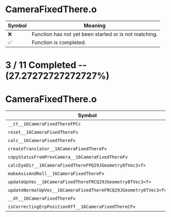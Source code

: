 # CameraFixedThere.o
| Symbol | Meaning 
| ------------- | ------------- 
| :x: | Function has not yet been started or is not matching. 
| :white_check_mark: | Function is completed. 


# 3 / 11 Completed -- (27.27272727272727%)
# CameraFixedThere.o
| Symbol | Decompiled? |
| ------------- | ------------- |
| `__ct__16CameraFixedThereFPCc` | :white_check_mark: |
| `reset__16CameraFixedThereFv` | :x: |
| `calc__16CameraFixedThereFv` | :x: |
| `createTranslator__16CameraFixedThereFv` | :white_check_mark: |
| `copyStatusFromPrevCamera__16CameraFixedThereFv` | :x: |
| `calcEyeDir__16CameraFixedThereFPQ29JGeometry8TVec3<f>` | :x: |
| `makeAxisAndRoll__16CameraFixedThereFv` | :x: |
| `updateUpVec__16CameraFixedThereFRCQ29JGeometry8TVec3<f>` | :x: |
| `updateNormalUpVec__16CameraFixedThereFRCQ29JGeometry8TVec3<f>` | :x: |
| `__dt__16CameraFixedThereFv` | :white_check_mark: |
| `isCorrectingErpPositionOff__16CameraFixedThereCFv` | :x: |
